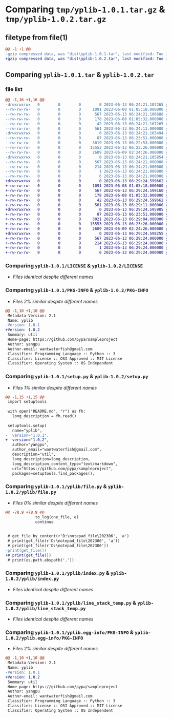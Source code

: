 # Comparing `tmp/yplib-1.0.1.tar.gz` & `tmp/yplib-1.0.2.tar.gz`

## filetype from file(1)

```diff
@@ -1 +1 @@
-gzip compressed data, was "dist\yplib-1.0.1.tar", last modified: Tue Jun 13 06:24:21 2023, max compression
+gzip compressed data, was "dist\yplib-1.0.2.tar", last modified: Tue Jun 13 06:29:24 2023, max compression
```

## Comparing `yplib-1.0.1.tar` & `yplib-1.0.2.tar`

### file list

```diff
@@ -1,16 +1,16 @@
-drwxrwxrwx   0        0        0        0 2023-06-13 06:24:21.107265 yplib-1.0.1/
--rw-rw-rw-   0        0        0     1091 2023-06-08 01:05:18.000000 yplib-1.0.1/LICENSE
--rw-rw-rw-   0        0        0      567 2023-06-13 06:24:21.106688 yplib-1.0.1/PKG-INFO
--rw-rw-rw-   0        0        0      178 2023-06-08 01:05:32.000000 yplib-1.0.1/README.md
--rw-rw-rw-   0        0        0       42 2023-06-13 06:24:21.107265 yplib-1.0.1/setup.cfg
--rw-rw-rw-   0        0        0      561 2023-06-13 06:24:13.000000 yplib-1.0.1/setup.py
-drwxrwxrwx   0        0        0        0 2023-06-13 06:24:21.103494 yplib-1.0.1/yplib/
--rw-rw-rw-   0        0        0       87 2023-06-13 06:23:51.000000 yplib-1.0.1/yplib/__init__.py
--rw-rw-rw-   0        0        0     3019 2023-06-13 06:22:53.000000 yplib-1.0.1/yplib/file.py
--rw-rw-rw-   0        0        0    15553 2023-06-13 06:23:26.000000 yplib-1.0.1/yplib/index.py
--rw-rw-rw-   0        0        0     2609 2023-06-09 02:24:26.000000 yplib-1.0.1/yplib/line_stack_temp.py
-drwxrwxrwx   0        0        0        0 2023-06-13 06:24:21.105854 yplib-1.0.1/yplib.egg-info/
--rw-rw-rw-   0        0        0      567 2023-06-13 06:24:21.000000 yplib-1.0.1/yplib.egg-info/PKG-INFO
--rw-rw-rw-   0        0        0      214 2023-06-13 06:24:21.000000 yplib-1.0.1/yplib.egg-info/SOURCES.txt
--rw-rw-rw-   0        0        0        1 2023-06-13 06:24:21.000000 yplib-1.0.1/yplib.egg-info/dependency_links.txt
--rw-rw-rw-   0        0        0        6 2023-06-13 06:24:21.000000 yplib-1.0.1/yplib.egg-info/top_level.txt
+drwxrwxrwx   0        0        0        0 2023-06-13 06:29:24.599662 yplib-1.0.2/
+-rw-rw-rw-   0        0        0     1091 2023-06-08 01:05:18.000000 yplib-1.0.2/LICENSE
+-rw-rw-rw-   0        0        0      567 2023-06-13 06:29:24.599160 yplib-1.0.2/PKG-INFO
+-rw-rw-rw-   0        0        0      178 2023-06-08 01:05:32.000000 yplib-1.0.2/README.md
+-rw-rw-rw-   0        0        0       42 2023-06-13 06:29:24.599662 yplib-1.0.2/setup.cfg
+-rw-rw-rw-   0        0        0      561 2023-06-13 06:29:11.000000 yplib-1.0.2/setup.py
+drwxrwxrwx   0        0        0        0 2023-06-13 06:29:24.595985 yplib-1.0.2/yplib/
+-rw-rw-rw-   0        0        0       87 2023-06-13 06:23:51.000000 yplib-1.0.2/yplib/__init__.py
+-rw-rw-rw-   0        0        0     3021 2023-06-13 06:29:04.000000 yplib-1.0.2/yplib/file.py
+-rw-rw-rw-   0        0        0    15553 2023-06-13 06:23:26.000000 yplib-1.0.2/yplib/index.py
+-rw-rw-rw-   0        0        0     2609 2023-06-09 02:24:26.000000 yplib-1.0.2/yplib/line_stack_temp.py
+drwxrwxrwx   0        0        0        0 2023-06-13 06:29:24.598255 yplib-1.0.2/yplib.egg-info/
+-rw-rw-rw-   0        0        0      567 2023-06-13 06:29:24.000000 yplib-1.0.2/yplib.egg-info/PKG-INFO
+-rw-rw-rw-   0        0        0      214 2023-06-13 06:29:24.000000 yplib-1.0.2/yplib.egg-info/SOURCES.txt
+-rw-rw-rw-   0        0        0        1 2023-06-13 06:29:24.000000 yplib-1.0.2/yplib.egg-info/dependency_links.txt
+-rw-rw-rw-   0        0        0        6 2023-06-13 06:29:24.000000 yplib-1.0.2/yplib.egg-info/top_level.txt
```

### Comparing `yplib-1.0.1/LICENSE` & `yplib-1.0.2/LICENSE`

 * *Files identical despite different names*

### Comparing `yplib-1.0.1/PKG-INFO` & `yplib-1.0.2/PKG-INFO`

 * *Files 2% similar despite different names*

```diff
@@ -1,10 +1,10 @@
 Metadata-Version: 2.1
 Name: yplib
-Version: 1.0.1
+Version: 1.0.2
 Summary: util
 Home-page: https://github.com/pypa/sampleproject
 Author: yangpu
 Author-email: wantwaterfish@gmail.com
 Classifier: Programming Language :: Python :: 3
 Classifier: License :: OSI Approved :: MIT License
 Classifier: Operating System :: OS Independent
```

### Comparing `yplib-1.0.1/setup.py` & `yplib-1.0.2/setup.py`

 * *Files 1% similar despite different names*

```diff
@@ -1,15 +1,15 @@
 import setuptools
 
 with open("README.md", "r") as fh:
   long_description = fh.read()
 
 setuptools.setup(
   name="yplib",
-  version="1.0.1",
+  version="1.0.2",
   author="yangpu",
   author_email="wantwaterfish@gmail.com",
   description="util",
   long_description=long_description,
   long_description_content_type="text/markdown",
   url="https://github.com/pypa/sampleproject",
   packages=setuptools.find_packages(),
```

### Comparing `yplib-1.0.1/yplib/file.py` & `yplib-1.0.2/yplib/file.py`

 * *Files 0% similar despite different names*

```diff
@@ -78,9 +78,9 @@
             to_log(one_file, e)
             continue
 
 
 # get_file_by_content(r'D:\notepad_file\202306', 'a')
 # print(get_file(r'D:\notepad_file\202306', 'a'))
 # print(get_file(r'D:\notepad_file\202306'))
-print(get_file())
+# print(get_file())
 # print(os.path.abspath('.'))
```

### Comparing `yplib-1.0.1/yplib/index.py` & `yplib-1.0.2/yplib/index.py`

 * *Files identical despite different names*

### Comparing `yplib-1.0.1/yplib/line_stack_temp.py` & `yplib-1.0.2/yplib/line_stack_temp.py`

 * *Files identical despite different names*

### Comparing `yplib-1.0.1/yplib.egg-info/PKG-INFO` & `yplib-1.0.2/yplib.egg-info/PKG-INFO`

 * *Files 2% similar despite different names*

```diff
@@ -1,10 +1,10 @@
 Metadata-Version: 2.1
 Name: yplib
-Version: 1.0.1
+Version: 1.0.2
 Summary: util
 Home-page: https://github.com/pypa/sampleproject
 Author: yangpu
 Author-email: wantwaterfish@gmail.com
 Classifier: Programming Language :: Python :: 3
 Classifier: License :: OSI Approved :: MIT License
 Classifier: Operating System :: OS Independent
```

